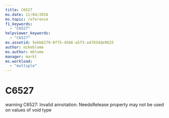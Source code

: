 ```yaml
---
title: C6527
ms.date: 11/04/2016
ms.topic: reference
f1_keywords:
  - "C6527"
helpviewer_keywords:
  - "C6527"
ms.assetid: 5ebb6279-0f75-4566-a5f3-a47834de9625
author: mikeblome
ms.author: mblome
manager: markl
ms.workload:
  - "multiple"
---
```

# C6527
warning C6527: Invalid annotation: NeedsRelease property may not be used on values of void type
